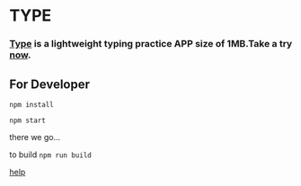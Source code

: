 # TYPE

### [Type][site_url] is a lightweight typing practice APP size of 1MB.Take a try [now][site_url].

## For Developer

`npm install`

`npm start`

there we go...

to build `npm run build`

[help][help_url]

[site_url]: https://ahtype.netlify.app/
[help_url]: https://ahelp.netlify.app/
